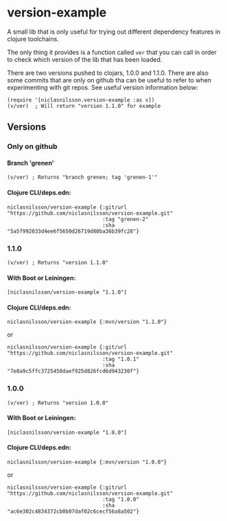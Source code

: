 # version-example

A small lib that is only useful for trying out different dependency 
features in clojure toolchains.

The only thing it provides is a function called ```ver``` that you can
call in order to check which version of the lib that has been loaded.

There are two versions pushed to clojars, 1.0.0 and 1.1.0.
There are also some commits that are only on github tha can be useful to
refer to when experimenting with git repos. See useful version information below:

```
(require '[niclasnilsson.version-example :as v])
(v/ver)  ; Will return "version 1.1.0" for example
```

## Versions


### Only on github

#### Branch 'grenen'

```
(v/ver) ; Returns "branch grenen; tag 'grenen-1'"
```

#### Clojure CLI/deps.edn:

```
niclasnilsson/version-example {:git/url "https://github.com/niclasnilsson/version-example.git"
                               :tag "grenen-2"
                               :sha "5a5f992033d4ee6f5650d26719d80ba36b39fc28"}
```


### 1.1.0

```
(v/ver) ; Returns "version 1.1.0"
```

#### With Boot or Leiningen:

```
[niclasnilsson/version-example "1.1.0"]
```

#### Clojure CLI/deps.edn:

```
niclasnilsson/version-example {:mvn/version "1.1.0"}
```

or

```
niclasnilsson/version-example {:git/url "https://github.com/niclasnilsson/version-example.git"
                               :tag "1.0.1"
                               :sha "7e0a9c5ffc3725450daef925d826fcd6d943230f"}
```

### 1.0.0

```
(v/ver) ; Returns "version 1.0.0"
```

#### With Boot or Leiningen:

```
[niclasnilsson/version-example "1.0.0"]
```

#### Clojure CLI/deps.edn:

```
niclasnilsson/version-example {:mvn/version "1.0.0"}
```

or

```
niclasnilsson/version-example {:git/url "https://github.com/niclasnilsson/version-example.git"
                               :tag "1.0.0"
                               :sha "ac6e302c4834372cb0b07daf02c6cecf56a8a502"}
```



